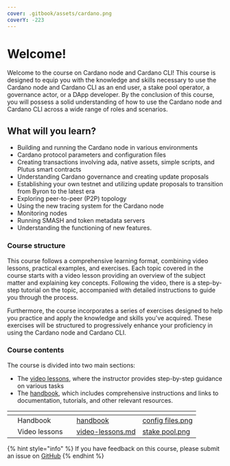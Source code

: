 ```yaml
---
cover: .gitbook/assets/cardano.png
coverY: -223
---
```


# Welcome!

Welcome to the course on Cardano node and Cardano CLI! This course is designed to equip you with the knowledge and skills necessary to use the Cardano node and Cardano CLI as an end user, a stake pool operator, a governance actor, or a DApp developer. By the conclusion of this course, you will possess a solid understanding of how to use the Cardano node and Cardano CLI across a wide range of roles and scenarios.

## What will you learn?

* Building and running the Cardano node in various environments
* Cardano protocol parameters and configuration files
* Creating transactions involving ada, native assets, simple scripts, and Plutus smart contracts&#x20;
* Understanding Cardano governance and creating update proposals
* Establishing your own testnet and utilizing update proposals to transition from Byron to the latest era&#x20;
* Exploring peer-to-peer (P2P) topology
* Using the new tracing system for the Cardano node
* Monitoring nodes
* Running SMASH and token metadata servers&#x20;
* Understanding the functioning of new features.

### Course structure

This course follows a comprehensive learning format, combining video lessons, practical examples, and exercises. Each topic covered in the course starts with a video lesson providing an overview of the subject matter and explaining key concepts. Following the video, there is a step-by-step tutorial on the topic, accompanied with detailed instructions to guide you through the process.

Furthermore, the course incorporates a series of exercises designed to help you practice and apply the knowledge and skills you've acquired. These exercises will be structured to progressively enhance your proficiency in using the Cardano node and Cardano CLI.&#x20;

### Course contents

The course is divided into two main sections:&#x20;

* The [video lessons](video-lessons.md), where the instructor provides step-by-step guidance on various tasks
* The [handbook](handbook/), which includes comprehensive instructions and links to documentation, tutorials, and other relevant resources.&#x20;

<table data-card-size="large" data-view="cards"><thead><tr><th></th><th></th><th></th><th data-hidden data-card-target data-type="content-ref"></th><th data-hidden data-card-cover data-type="files"></th></tr></thead><tbody><tr><td></td><td>Handbook</td><td></td><td><a href="handbook/">handbook</a></td><td><a href=".gitbook/assets/config files.png">config files.png</a></td></tr><tr><td></td><td>Video lessons</td><td></td><td><a href="video-lessons.md">video-lessons.md</a></td><td><a href=".gitbook/assets/stake pool.png">stake pool.png</a></td></tr></tbody></table>

{% hint style="info" %}
If you have feedback on this course, please submit an issue on [GitHub](https://github.com/carloslodelar/cardano-course/issues)
{% endhint %}
